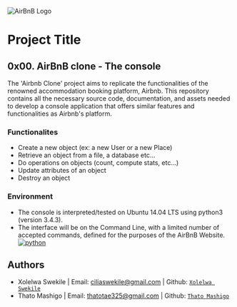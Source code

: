 
![AirBnB Logo](https://www.pngitem.com/pimgs/m/132-1322125_transparent-background-airbnb-logo-hd-png-download.png)

# Project Title

## 0x00. AirBnB clone - The console

The 'Airbnb Clone' project aims to replicate the functionalities of the renowned accommodation booking platform, Airbnb. This repository contains all the necessary source code, documentation, and assets needed to develop a console application that offers similar features and functionalities as Airbnb's platform.

### Functionalites 

- Create a new object (ex: a new User or a new Place)
- Retrieve an object from a file, a database etc…
- Do operations on objects (count, compute stats, etc…)
- Update attributes of an object
- Destroy an object

### Environment
- The console is interpreted/tested on Ubuntu 14.04 LTS using python3 (version 3.4.3).
- The interface will be on the Command Line, with a limited number of accepted commands, defined for the purposes of the AirBnB Website.
[![python](https://img.shields.io/badge/Python-3.9-3776AB.svg?style=flat&logo=python&logoColor=white)](https://www.python.org)

## Authors

- Xolelwa Swekile | Email: ciliaswekile@gmail.com | Github: [`Xolelwa Swekile`](https://github.com/Xolelwa34)
- Thato Mashigo | Email: thatotae325@gmail.com | Github: [`Thato Mashigo`](https://github.com/Polarthebear)
